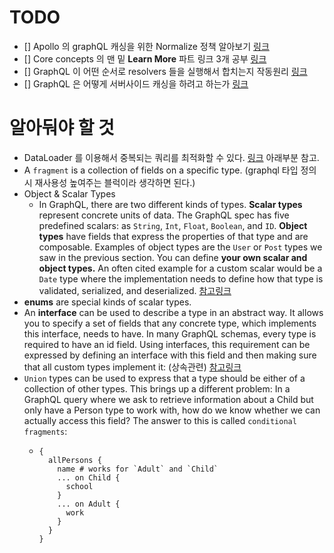 # TODO
- [] Apollo 의 graphQL 캐싱을 위한 Normalize 정책 알아보기 [링크](https://www.apollographql.com/blog/the-concepts-of-graphql-bc68bd819be3/)
- [] Core concepts 의 맨 밑 **Learn More** 파트 링크 3개 공부 [링크](https://www.howtographql.com/basics/2-core-concepts/)
- [] GraphQL 이 어떤 순서로 resolvers 들을 실행해서 합치는지 작동원리 [링크](https://www.apollographql.com/blog/graphql-explained-5844742f195e/)
- [] GraphQL 은 어떻게 서버사이드 캐싱을 하려고 하는가 [링크](https://graphql.org/learn/caching/)

# 알아둬야 할 것
- DataLoader 를 이용해서 중복되는 쿼리를 최적화할 수 있다. [링크](https://www.howtographql.com/advanced/1-server/) 아래부분 참고.
- A `fragment` is a collection of fields on a specific type. (graphql 타입 정의시 재사용성 높여주는 블럭이라 생각하면 된다.)
- Object & Scalar Types
    - In GraphQL, there are two different kinds of types.
    **Scalar types** represent concrete units of data. The GraphQL spec has five predefined scalars: as `String`, `Int`, `Float`, `Boolean`, and `ID`.
    **Object types** have fields that express the properties of that type and are composable. Examples of object types are the `User` or `Post` types we saw in the previous section. You can define **your own scalar and object types.** An often cited example for a custom scalar would be a `Date` type where the implementation needs to define how that type is validated, serialized, and deserialized. [참고링크](https://www.howtographql.com/advanced/2-more-graphql-concepts/)
- **enums** are special kinds of scalar types.
- An **interface** can be used to describe a type in an abstract way. It allows you to specify a set of fields that any concrete type, which implements this interface, needs to have. In many GraphQL schemas, every type is required to have an id field. Using interfaces, this requirement can be expressed by defining an interface with this field and then making sure that all custom types implement it: (상속관련) [참고링크](https://www.howtographql.com/advanced/2-more-graphql-concepts/)
- `Union` types can be used to express that a type should be either of a collection of other types. This brings up a different problem: In a GraphQL query where we ask to retrieve information about a Child but only have a Person type to work with, how do we know whether we can actually access this field? The answer to this is called `conditional fragments`:
    - ```
      {
        allPersons {
          name # works for `Adult` and `Child`
          ... on Child {
            school
          }
          ... on Adult {
            work
          }
        }
      }
      ```
